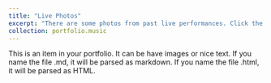 ```yaml
---
title: "Live Photos"
excerpt: "There are some photos from past live performances. Click the title to see more details.<br/><img src='/images/500x300.png'>"
collection: portfolio.music
---
```


This is an item in your portfolio. It can be have images or nice text. If you name the file .md, it will be parsed as markdown. If you name the file .html, it will be parsed as HTML. 
